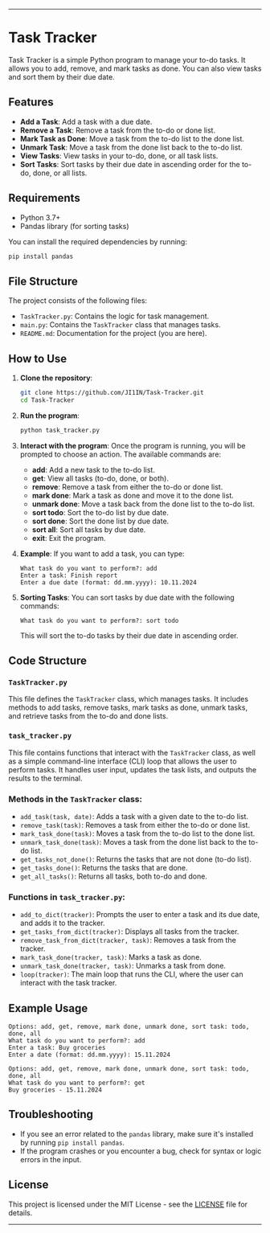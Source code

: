 
---

# Task Tracker

Task Tracker is a simple Python program to manage your to-do tasks. It allows you to add, remove, and mark tasks as done. You can also view tasks and sort them by their due date.

## Features

- **Add a Task**: Add a task with a due date.
- **Remove a Task**: Remove a task from the to-do or done list.
- **Mark Task as Done**: Move a task from the to-do list to the done list.
- **Unmark Task**: Move a task from the done list back to the to-do list.
- **View Tasks**: View tasks in your to-do, done, or all task lists.
- **Sort Tasks**: Sort tasks by their due date in ascending order for the to-do, done, or all lists.

## Requirements

- Python 3.7+
- Pandas library (for sorting tasks)

You can install the required dependencies by running:

```bash
pip install pandas
```

## File Structure

The project consists of the following files:

- `TaskTracker.py`: Contains the logic for task management.
- `main.py`: Contains the `TaskTracker` class that manages tasks.
- `README.md`: Documentation for the project (you are here).

## How to Use

1. **Clone the repository**:

    ```bash
    git clone https://github.com/JI1IN/Task-Tracker.git
    cd Task-Tracker
    ```

2. **Run the program**:

    ```bash
    python task_tracker.py
    ```

3. **Interact with the program**: Once the program is running, you will be prompted to choose an action. The available commands are:

   - **add**: Add a new task to the to-do list.
   - **get**: View all tasks (to-do, done, or both).
   - **remove**: Remove a task from either the to-do or done list.
   - **mark done**: Mark a task as done and move it to the done list.
   - **unmark done**: Move a task back from the done list to the to-do list.
   - **sort todo**: Sort the to-do list by due date.
   - **sort done**: Sort the done list by due date.
   - **sort all**: Sort all tasks by due date.
   - **exit**: Exit the program.

4. **Example**: If you want to add a task, you can type:

    ```
    What task do you want to perform?: add
    Enter a task: Finish report
    Enter a due date (format: dd.mm.yyyy): 10.11.2024
    ```

5. **Sorting Tasks**: You can sort tasks by due date with the following commands:

    ```
    What task do you want to perform?: sort todo
    ```

    This will sort the to-do tasks by their due date in ascending order.

## Code Structure

### `TaskTracker.py`

This file defines the `TaskTracker` class, which manages tasks. It includes methods to add tasks, remove tasks, mark tasks as done, unmark tasks, and retrieve tasks from the to-do and done lists.

### `task_tracker.py`

This file contains functions that interact with the `TaskTracker` class, as well as a simple command-line interface (CLI) loop that allows the user to perform tasks. It handles user input, updates the task lists, and outputs the results to the terminal.

### Methods in the `TaskTracker` class:

- `add_task(task, date)`: Adds a task with a given date to the to-do list.
- `remove_task(task)`: Removes a task from either the to-do or done list.
- `mark_task_done(task)`: Moves a task from the to-do list to the done list.
- `unmark_task_done(task)`: Moves a task from the done list back to the to-do list.
- `get_tasks_not_done()`: Returns the tasks that are not done (to-do list).
- `get_tasks_done()`: Returns the tasks that are done.
- `get_all_tasks()`: Returns all tasks, both to-do and done.

### Functions in `task_tracker.py`:

- `add_to_dict(tracker)`: Prompts the user to enter a task and its due date, and adds it to the tracker.
- `get_tasks_from_dict(tracker)`: Displays all tasks from the tracker.
- `remove_task_from_dict(tracker, task)`: Removes a task from the tracker.
- `mark_task_done(tracker, task)`: Marks a task as done.
- `unmark_task_done(tracker, task)`: Unmarks a task from done.
- `loop(tracker)`: The main loop that runs the CLI, where the user can interact with the task tracker.

## Example Usage

```
Options: add, get, remove, mark done, unmark done, sort task: todo, done, all
What task do you want to perform?: add
Enter a task: Buy groceries
Enter a date (format: dd.mm.yyyy): 15.11.2024

Options: add, get, remove, mark done, unmark done, sort task: todo, done, all
What task do you want to perform?: get
Buy groceries - 15.11.2024
```

## Troubleshooting

- If you see an error related to the `pandas` library, make sure it's installed by running `pip install pandas`.
- If the program crashes or you encounter a bug, check for syntax or logic errors in the input.

## License

This project is licensed under the MIT License - see the [LICENSE](LICENSE) file for details.

---

